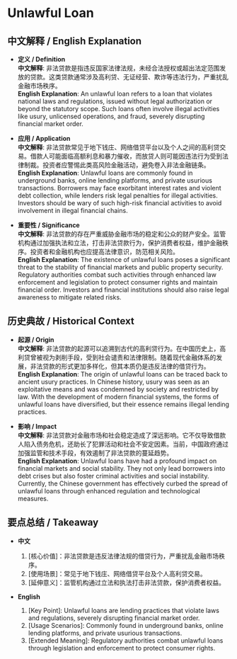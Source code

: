 # Unlawful Loan

## 中文解释 / English Explanation

* **定义 / Definition**  
  **中文解释**: 非法贷款是指违反国家法律法规，未经合法授权或超出法定范围发放的贷款。这类贷款通常涉及高利贷、无证经营、欺诈等违法行为，严重扰乱金融市场秩序。  
  **English Explanation**: An unlawful loan refers to a loan that violates national laws and regulations, issued without legal authorization or beyond the statutory scope. Such loans often involve illegal activities like usury, unlicensed operations, and fraud, severely disrupting financial market order.

* **应用 / Application**  
  **中文解释**: 非法贷款常见于地下钱庄、网络借贷平台以及个人之间的高利贷交易。借款人可能面临高额利息和暴力催收，而放贷人则可能因违法行为受到法律制裁。投资者应警惕此类高风险金融活动，避免卷入非法金融链条。  
  **English Explanation**: Unlawful loans are commonly found in underground banks, online lending platforms, and private usurious transactions. Borrowers may face exorbitant interest rates and violent debt collection, while lenders risk legal penalties for illegal activities. Investors should be wary of such high-risk financial activities to avoid involvement in illegal financial chains.

* **重要性 / Significance**  
  **中文解释**: 非法贷款的存在严重威胁金融市场的稳定和公众的财产安全。监管机构通过加强执法和立法，打击非法贷款行为，保护消费者权益，维护金融秩序。投资者和金融机构也应提高法律意识，防范相关风险。  
  **English Explanation**: The existence of unlawful loans poses a significant threat to the stability of financial markets and public property security. Regulatory authorities combat such activities through enhanced law enforcement and legislation to protect consumer rights and maintain financial order. Investors and financial institutions should also raise legal awareness to mitigate related risks.

## 历史典故 / Historical Context

* **起源 / Origin**  
  **中文解释**: 非法贷款的起源可以追溯到古代的高利贷行为。在中国历史上，高利贷曾被视为剥削手段，受到社会谴责和法律限制。随着现代金融体系的发展，非法贷款的形式更加多样化，但其本质仍是违反法律的借贷行为。  
  **English Explanation**: The origin of unlawful loans can be traced back to ancient usury practices. In Chinese history, usury was seen as an exploitative means and was condemned by society and restricted by law. With the development of modern financial systems, the forms of unlawful loans have diversified, but their essence remains illegal lending practices.

* **影响 / Impact**  
  **中文解释**: 非法贷款对金融市场和社会稳定造成了深远影响。它不仅导致借款人陷入债务危机，还助长了犯罪活动和社会不安定因素。当前，中国政府通过加强监管和技术手段，有效遏制了非法贷款的蔓延趋势。  
  **English Explanation**: Unlawful loans have had a profound impact on financial markets and social stability. They not only lead borrowers into debt crises but also foster criminal activities and social instability. Currently, the Chinese government has effectively curbed the spread of unlawful loans through enhanced regulation and technological measures.

## 要点总结 / Takeaway

* **中文**  
  1. [核心价值]：非法贷款是违反法律法规的借贷行为，严重扰乱金融市场秩序。
  2. [使用场景]：常见于地下钱庄、网络借贷平台及个人高利贷交易。
  3. [延伸意义]：监管机构通过立法和执法打击非法贷款，保护消费者权益。

* **English**  
  1. [Key Point]: Unlawful loans are lending practices that violate laws and regulations, severely disrupting financial market order.
  2. [Usage Scenarios]: Commonly found in underground banks, online lending platforms, and private usurious transactions.
  3. [Extended Meaning]: Regulatory authorities combat unlawful loans through legislation and enforcement to protect consumer rights.